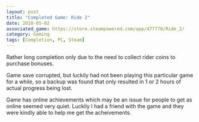```yaml
---
layout: post
title: "Completed Game: Ride 2"
date: 2018-05-02
associated_game: https://store.steampowered.com/app/477770/Ride_2/
category: Gaming
tags: [Completion, PC, Steam]
---
```


<p>Rather long completion only due to the need to collect rider coins to purchase bonuses.</p>
<p>Game save corrupted, but luckily had not been playing this particular game for a while, so a backup was found that only resulted in 1 or 2 hours of actual progress being lost.</p>
<p>Game has online achievements which may be an issue for people to get as online seemed very quiet.  Luckily I had a friend with the game and they were kindly able to help me get the acheivements.</p>
